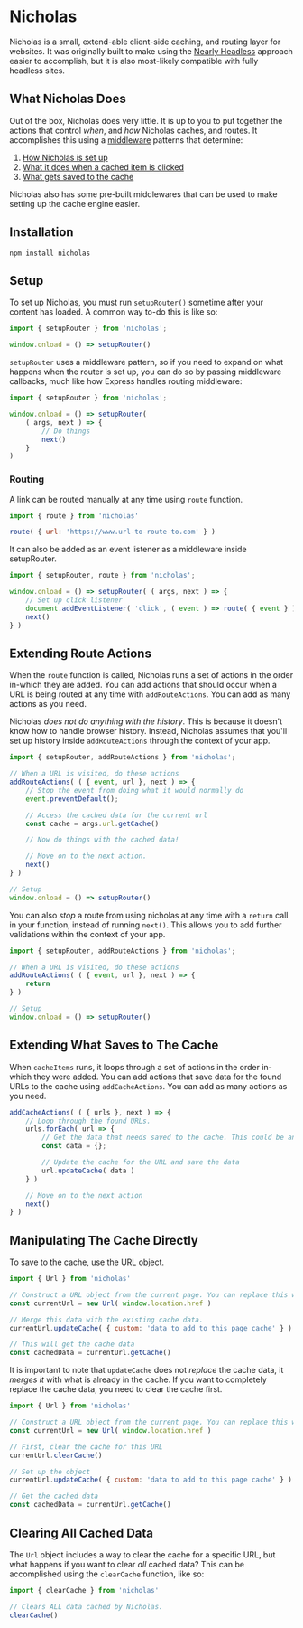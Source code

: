 # Nicholas

Nicholas is a small, extend-able client-side caching, and routing layer for websites. It was originally built to make
using the
[Nearly Headless](https://www.wpdev.academy/concepts/headless-wordpress-is-overrated-a-case-for-the-nearly-headless-web-app/)
approach easier to accomplish, but it is also most-likely compatible with fully headless sites.

## What Nicholas Does

Out of the box, Nicholas does very little. It is up to you to put together the actions that control _when_, and _how_
Nicholas caches, and routes. It accomplishes this using
a [middleware](https://dzone.com/articles/understanding-middleware-pattern-in-expressjs)
patterns that determine:

1. [How Nicholas is set up](#setup)
2. [What it does when a cached item is clicked](#extending-route-actions)
3. [What gets saved to the cache](#extending-what-gets-saved-to-the-cache)

Nicholas also has some pre-built middlewares that can be used to make setting up the cache engine easier. 

## Installation

```
npm install nicholas
```

## Setup

To set up Nicholas, you must run `setupRouter()` sometime after your content has loaded. A common way to-do this is like
so:

```javascript
import { setupRouter } from 'nicholas';

window.onload = () => setupRouter()
```

`setupRouter` uses a middleware pattern, so if you need to expand on what happens when the router is set up, you can do
so by passing middleware callbacks, much like how Express handles routing middleware:

```javascript
import { setupRouter } from 'nicholas';

window.onload = () => setupRouter(
	( args, next ) => {
		// Do things
		next()
	}
)
```

### Routing

A link can be routed manually at any time using `route` function.

```javascript
import { route } from 'nicholas'

route( { url: 'https://www.url-to-route-to.com' } )
```

It can also be added as an event listener as a middleware inside setupRouter.

```javascript
import { setupRouter, route } from 'nicholas';

window.onload = () => setupRouter( ( args, next ) => {
	// Set up click listener
	document.addEventListener( 'click', ( event ) => route( { event } ) );
	next()
} )
```

## Extending Route Actions

When the `route` function is called, Nicholas runs a set of actions in the order in-which they are added. You can add
actions that should occur when a URL is being routed at any time with `addRouteActions`. You can add as many actions as
you need.

Nicholas _does not do anything with the history_. This is because it doesn't know how to handle browser history.
Instead, Nicholas assumes that you'll set up history inside `addRouteActions` through the context of your app.

```javascript
import { setupRouter, addRouteActions } from 'nicholas';

// When a URL is visited, do these actions
addRouteActions( ( { event, url }, next ) => {
	// Stop the event from doing what it would normally do
	event.preventDefault();

	// Access the cached data for the current url
	const cache = args.url.getCache()

	// Now do things with the cached data!

	// Move on to the next action.
	next()
} )

// Setup
window.onload = () => setupRouter()
```

You can also _stop_ a route from using nicholas at any time with a `return` call in your function, instead of
running `next()`. This allows you to add further validations within the context of your app.

```javascript
import { setupRouter, addRouteActions } from 'nicholas';

// When a URL is visited, do these actions
addRouteActions( ( { event, url }, next ) => {
	return
} )

// Setup
window.onload = () => setupRouter()
```

## Extending What Saves to The Cache

When `cacheItems` runs, it loops through a set of actions in the order in-which they were added. You can add actions
that save data for the found URLs to the cache using `addCacheActions`. You can add as many actions as you need.

```javascript
addCacheActions( ( { urls }, next ) => {
	// Loop through the found URLs.
	urls.forEach( url => {
		// Get the data that needs saved to the cache. This could be an API call, or something else.
		const data = {};

		// Update the cache for the URL and save the data
		url.updateCache( data )
	} )

	// Move on to the next action
	next()
} )
```

## Manipulating The Cache Directly

To save to the cache, use the URL object.

```javascript
import { Url } from 'nicholas'

// Construct a URL object from the current page. You can replace this with any local URL
const currentUrl = new Url( window.location.href )

// Merge this data with the existing cache data.
currentUrl.updateCache( { custom: 'data to add to this page cache' } )

// This will get the cache data
const cachedData = currentUrl.getCache()
```

It is important to note that `updateCache` does not _replace_ the cache data, it _merges it_ with what is already in the
cache. If you want to completely replace the cache data, you need to clear the cache first.

```javascript
import { Url } from 'nicholas'

// Construct a URL object from the current page. You can replace this with any local URL
const currentUrl = new Url( window.location.href )

// First, clear the cache for this URL
currentUrl.clearCache()

// Set up the object
currentUrl.updateCache( { custom: 'data to add to this page cache' } )

// Get the cached data
const cachedData = currentUrl.getCache()
```

## Clearing All Cached Data

The `Url` object includes a way to clear the cache for a specific URL, but what happens if you want to clear _all_
cached data? This can be accomplished using the `clearCache` function, like so:

```javascript
import { clearCache } from 'nicholas'

// Clears ALL data cached by Nicholas.
clearCache()
```
